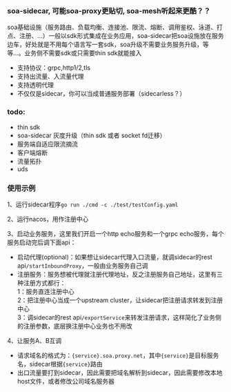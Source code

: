 ### soa-sidecar, 可能soa-proxy更贴切, soa-mesh听起来更酷？？
soa基础设施（服务路由、负载均衡、连接池、限流、熔断、调用鉴权、泳道、打点、注册、...）一般以sdk形式集成在业务应用，soa-sidecar把soa设施放在服务边车，好处就是不用每个语言写一套sdk，soa升级不需要业务服务升级，等等...。业务侧不需要sdk或只需要thin sdk就能接入  
  
- 支持协议：grpc,http1/2,tls  
- 支持出流量、入流量代理  
- 支持透明代理  
- 不仅仅是sidecar，你可以当成普通服务部署（sidecarless？）  

### todo:  
- thin sdk
- soa-sidecar 灰度升级（thin sdk 或者 socket fd迁移）  
- 服务端自适应限流摘流
- 客户端熔断
- 流量拓扑
- uds

### 使用示例
1、运行sidecar程序`go run ./cmd -c ./test/testConfig.yaml`  

2、运行nacos，用作注册中心  

3、启动业务服务，这里我们开启一个http echo服务和一个grpc echo服务，每个服务启动完后调下面api：
- 启动代理(optional)：如果想让sidecar代理入口流量，就调sidecar的rest api`/startInboundProxy`，一般由业务服务自己调
- 注册服务：服务想被代理就注册代理地址，反之注册服务自己地址，这里有三种注册方式都行：  
1：服务直连注册中心  
2：把注册中心当成一个upstream cluster，让sidecar把注册请求转发到注册中心   
3：调sidecar的rest api`/exportService`来转发注册请求，这样简化了业务侧的注册参数，底层换注册中心业务也不用改

4、让服务A、B互调
- 请求域名的格式为：`{service}.soa.proxy.net`，其中`{service}`是目标服务名，sidecar根据`{service}`路由
- 出口流量要打到sidecar，因此需要把域名解析到sidecar，因此需要修改本地host文件，或者修改公司域名服务器  